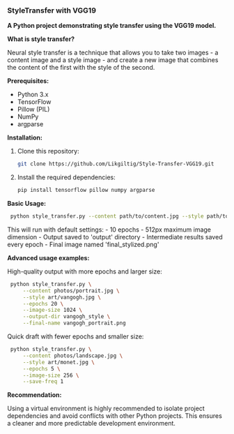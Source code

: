 ### **StyleTransfer with VGG19**

**A Python project demonstrating style transfer using the VGG19 model.**

**What is style transfer?**

Neural style transfer is a technique that allows you to take two images - a content image and a style image - and create a new image that combines the content of the first with the style of the second.


**Prerequisites:**
* Python 3.x
* TensorFlow
* Pillow (PIL)
* NumPy
* argparse


**Installation:**
1. Clone this repository:
   ```bash
   git clone https://github.com/Likgiltig/Style-Transfer-VGG19.git
   ```
2. Install the required dependencies:
   ```bash
   pip install tensorflow pillow numpy argparse
   ```
   
**Basic Usage:**
   ```bash
    python style_transfer.py --content path/to/content.jpg --style path/to/style.jpg
   ```

This will run with default settings:
    - 10 epochs
    - 512px maximum image dimension
    - Output saved to 'output' directory
    - Intermediate results saved every epoch
    - Final image named 'final_stylized.png'

**Advanced usage examples:**

High-quality output with more epochs and larger size:
   ```bash
    python style_transfer.py \
        --content photos/portrait.jpg \
        --style art/vangogh.jpg \
        --epochs 20 \
        --image-size 1024 \
        --output-dir vangogh_style \
        --final-name vangogh_portrait.png
   ```

Quick draft with fewer epochs and smaller size:
   ```bash
    python style_transfer.py \
        --content photos/landscape.jpg \
        --style art/monet.jpg \
        --epochs 5 \
        --image-size 256 \
        --save-freq 1
   ```

**Recommendation:**

Using a virtual environment is highly recommended to isolate project dependencies and avoid conflicts with other Python projects. This ensures a cleaner and more predictable development environment.
